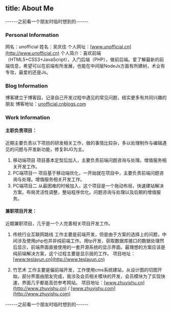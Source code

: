 title: About Me
---
------之前看一个朋友时临时想到的------
### Personal Information
网名：unofficial
姓名：吴庆佳
个人网址：[www.unofficial.cn](http://www.unofficial.cn)
个人简介：喜欢前端（HTML5+CSS3+JavaScript），入门后端（PHP），做前后端。爱了解最新的前端信息，希望可以在前端有所发展，也能在中间层NodeJs方面有所建树，术业有专攻，最爱的还是Js。

### Blog Information
博客建立于博客园，记录自己开发过程中遇见的常见问题，结实更多有共同兴趣的朋友
博客地址：[unofficial.cnblogs.com](http://unofficial.cnblogs.com)

### Work Information
#### 主职负责项目：
近期主要负责以下项目的研发相关工作，做的事情比较杂，多以处理制作与编辑遇见的问题与开发新功能，修复BUG为主。
1. 移动端项目
	项目基本定型后加入，主要负责前端问题咨询与处理。增值服务相关开发工作。
2. PC端项目一
	项目基于移动端优化，一开始就在项目中，主要负责前端问题咨询与处理。增值服务相关开发工作。
3. PC端项目二
	从最困难的时候加入，这个项目是一个拖动布局，快速建站解决方案。布局灵活性调整，整站程序优化。问题咨询与处理以及后期的增值服务。

#### 兼职项目开发：
近期兼职项目，几乎是一个人完善相关项目开发工作。
1. 传统行业互联网路线
	工作主要是前端开发，但是由于方案的选择上的问题，中间涉及使用php也并非纯前端工作。用tp开发，获取数据库接口的数据处理然后显示，前端界面直接使用的一套开源系统的显示界面。最理想的方案应该是纯前端解决方案，这个过程主要是显示层的工作。
	项目地址：[www.teslayun.cn](http://www.teslayun.cn)

2. 竹艺术
	工作主要是偏前端开发，工作使用cms系统建站，从设计图的切图开始，部分界面由朋友完成，我涉及会员相关模块的开发，会员模块为了实现快速，界面几乎都是高仿参考网站。
	项目地址：[www.zhuyishu.cn](http://www.zhuyishu.cn) / [www.zhuyishu.com](http://www.zhuyishu.com)

------之前看一个朋友时临时想到的------